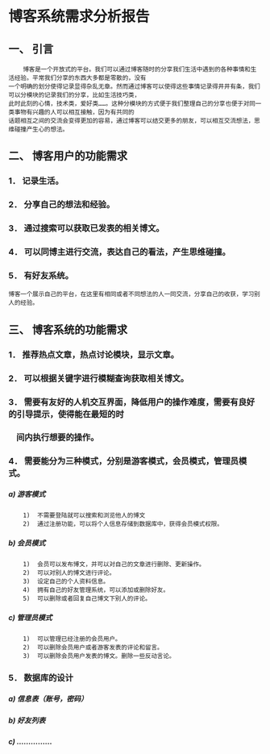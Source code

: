博客系统需求分析报告
==============================
一、	引言			
-------------------------------
        博客是一个开放式的平台。我们可以通过博客随时的分享我们生活中遇到的各种事情和生活经验。平常我们分享的东西大多都是零散的，没有
    一个明确的划分使得记录显得杂乱无章。然而通过博客可以使得这些事情记录得井井有条，我们可以分模块的记录我们的分享，比如生活技巧类，
    此时此刻的心情，技术类，爱好类……。这种分模块的方式便于我们整理自己的分享也便于对同一类事物有兴趣的人可以相互接触，因为有共同的
    话题相互之间的交流会变得更加的容易，通过博客可以结交更多的朋友，可以相互交流想法，思维碰撞产生心的想法。

二、	博客用户的功能需求
----------------------------------
### 1．	记录生活。
### 2．	分享自己的想法和经验。
### 3．	通过搜索可以获取已发表的相关博文。
### 4．	可以同博主进行交流，表达自己的看法，产生思维碰撞。
### 5．	有好友系统。
    博客一个展示自己的平台，在这里有相同或者不同想法的人一同交流，分享自己的收获，学习别人的经验。
三、	博客系统的功能需求
-------------------------------------
### 1．	推荐热点文章，热点讨论模块，显示文章。
### 2．	可以根据关键字进行模糊查询获取相关博文。
### 3．	需要有友好的人机交互界面，降低用户的操作难度，需要有良好的引导提示，使得能在最短的时
###      间内执行想要的操作。
### 4．	需要能分为三种模式，分别是游客模式，会员模式，管理员模式。
##### a)	游客模式
        1)	不需要登陆就可以搜索和浏览他人的博文
        2)	通过注册功能，可以将个人信息存储到数据库中，获得会员模式权限。
##### b)	会员模式
        1)	会员可以发布博文，并可以对自己的文章进行删除、更新操作。
        2)	可以对别人的博文进行评论。
        3)	设定自己的个人资料信息。
        4)	拥有自己的好友管理系统，可以添加或删除好友。
        5)	可以删除或者回复自己博文下别人的评论。
##### c)	管理员模式
        1)	可以管理已经注册的会员用户。
        2)	可以删除会员用户或者游客发表的评论和留言。
        3)	可以删除会员用户发表的博文。删除一些反动言论。
### 5．	数据库的设计
##### a)	信息表（账号，密码）
##### b)	好友列表
##### c)	……………

